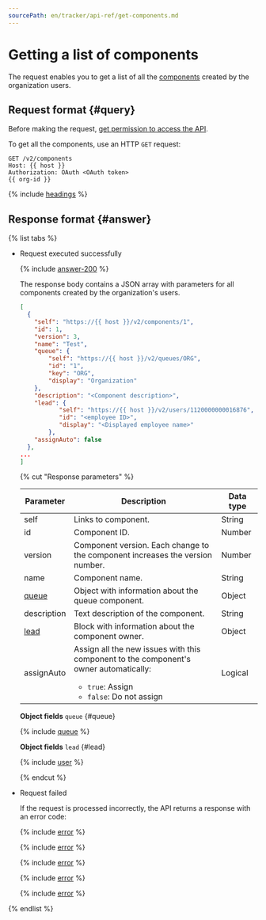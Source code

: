 ```yaml
---
sourcePath: en/tracker/api-ref/get-components.md
---
```

# Getting a list of components

The request enables you to get a list of all the [components](manager/components.md) created by the organization users.

## Request format {#query}

Before making the request, [get permission to access the API](concepts/access.md).

To get all the components, use an HTTP `GET` request:

```
GET /v2/components
Host: {{ host }}
Authorization: OAuth <OAuth token>
{{ org-id }}
```

{% include [headings](../_includes/tracker/api/headings.md) %}

## Response format {#answer}

{% list tabs %}

- Request executed successfully

    {% include [answer-200](../_includes/tracker/api/answer-200.md) %}

    The response body contains a JSON array with parameters for all components created by the organization's users.

    ```json
    [
      {
        "self": "https://{{ host }}/v2/components/1",
        "id": 1,
        "version": 3,
        "name": "Test",
        "queue": {
            "self": "https://{{ host }}/v2/queues/ORG",
            "id": "1",
            "key": "ORG",
            "display": "Organization"
        },
        "description": "<Component description>",
        "lead": {
               "self": "https://{{ host }}/v2/users/1120000000016876",
               "id": "<employee ID>",
               "display": "<Displayed employee name>"
            },
        "assignAuto": false
      },
    ...
    ]
    ```

    {% cut "Response parameters" %}

    | Parameter | Description | Data type |
    | ----- | ----- | ----- |
    | self | Links to component. | String |
    | id | Component ID. | Number |
    | version | Component version. Each change to the component increases the version number. | Number |
    | name | Component name. | String |
    | [queue](#queue) | Object with information about the queue component. | Object |
    | description | Text description of the component. | String |
    | [lead](#lead) | Block with information about the component owner. | Object |
    | assignAuto | Assign all the new issues with this component to the component's owner automatically:<ul><li>`true`: Assign</li><li>`false`: Do not assign</li></ul> | Logical |

    **Object fields** `queue` {#queue}

    {% include [queue](../_includes/tracker/api/queue.md) %}

    **Object fields** `lead` {#lead}

    {% include [user](../_includes/tracker/api/user.md) %}

    {% endcut %}

- Request failed

    If the request is processed incorrectly, the API returns a response with an error code:

    {% include [error](../_includes/tracker/api/answer-error-400.md) %}

    {% include [error](../_includes/tracker/api/answer-error-401.md) %}

    {% include [error](../_includes/tracker/api/answer-error-403.md) %}

    {% include [error](../_includes/tracker/api/answer-error-500.md) %}

    {% include [error](../_includes/tracker/api/answer-error-503.md) %}

{% endlist %}

